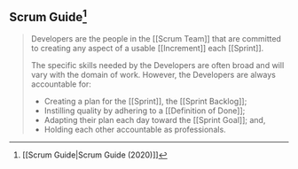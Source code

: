 ## Scrum Guide[^scrum-guide-2020]

> Developers are the people in the [[Scrum Team]] that are committed to creating any aspect of a usable [[Increment]] each [[Sprint]].
> 
> The specific skills needed by the Developers are often broad and will vary with the domain of work. However, the Developers are always accountable for:
> - Creating a plan for the [[Sprint]], the [[Sprint Backlog]];
> - Instilling quality by adhering to a [[Definition of Done]];
> - Adapting their plan each day toward the [[Sprint Goal]]; and,
> - Holding each other accountable as professionals.

[^scrum-guide-2020]: [[Scrum Guide|Scrum Guide (2020)]]

